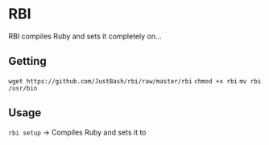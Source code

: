 # RBI

RBI compiles Ruby and sets it completely on...

## Getting

`wget https://github.com/JustBash/rbi/raw/master/rbi`
`chmod +x rbi`
`mv rbi /usr/bin`

## Usage
`rbi setup` -> Compiles Ruby and sets it to